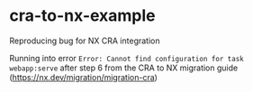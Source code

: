 # cra-to-nx-example
Reproducing bug for NX CRA integration

Running into error `Error: Cannot find configuration for task webapp:serve` after step 6 from the CRA to NX migration guide (https://nx.dev/migration/migration-cra)
